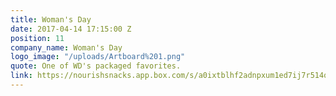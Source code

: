 ```yaml
---
title: Woman's Day
date: 2017-04-14 17:15:00 Z
position: 11
company_name: Woman's Day
logo_image: "/uploads/Artboard%201.png"
quote: One of WD's packaged favorites.
link: https://nourishsnacks.app.box.com/s/a0ixtblhf2adnpxum1ed7ij7r514ql9i
---
```


